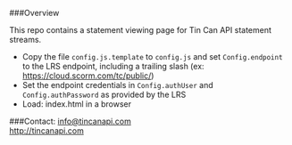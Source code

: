 ###Overview

This repo contains a statement viewing page for Tin Can API statement streams.

* Copy the file `config.js.template` to `config.js` and set `Config.endpoint` to the LRS endpoint, including a trailing slash (ex: https://cloud.scorm.com/tc/public/)
* Set the endpoint credentials in `Config.authUser` and `Config.authPassword` as provided by the LRS
* Load: index.html in a browser

###Contact:
info@tincanapi.com<br>
http://tincanapi.com
